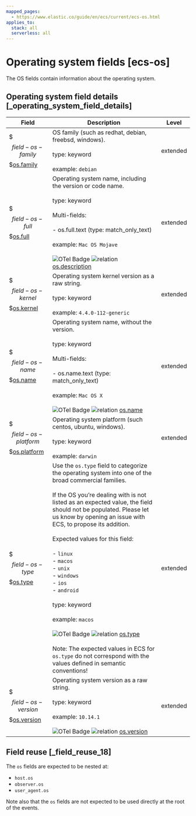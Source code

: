 ```yaml
---
mapped_pages:
  - https://www.elastic.co/guide/en/ecs/current/ecs-os.html
applies_to:
  stack: all
  serverless: all
---
```


# Operating system fields [ecs-os]

The OS fields contain information about the operating system.


## Operating system field details [_operating_system_field_details]

| Field | Description | Level |
| --- | --- | --- |
| $$$field-os-family$$$[os.family](#field-os-family) | OS family (such as redhat, debian, freebsd, windows).<br><br>type: keyword<br><br>example: `debian`<br> | extended |
| $$$field-os-full$$$[os.full](#field-os-full) | Operating system name, including the version or code name.<br><br>type: keyword<br><br>Multi-fields:<br><br>- os.full.text (type: match_only_text)<br><br>example: `Mac OS Mojave`<br><br>![OTel Badge](https://img.shields.io/badge/OpenTelemetry-4a5ca6?style=flat&logo=opentelemetry "") ![relation](https://img.shields.io/badge/equivalent-1ba9f5?style=flat "equivalent") [os.description](https://opentelemetry.io/docs/specs/semconv/attributes-registry/os/#os-description)<br> | extended |
| $$$field-os-kernel$$$[os.kernel](#field-os-kernel) | Operating system kernel version as a raw string.<br><br>type: keyword<br><br>example: `4.4.0-112-generic`<br> | extended |
| $$$field-os-name$$$[os.name](#field-os-name) | Operating system name, without the version.<br><br>type: keyword<br><br>Multi-fields:<br><br>- os.name.text (type: match_only_text)<br><br>example: `Mac OS X`<br><br>![OTel Badge](https://img.shields.io/badge/OpenTelemetry-4a5ca6?style=flat&logo=opentelemetry "") ![relation](https://img.shields.io/badge/match-93c93e?style=flat "match") [os.name](https://opentelemetry.io/docs/specs/semconv/attributes-registry/os/#os-name)<br> | extended |
| $$$field-os-platform$$$[os.platform](#field-os-platform) | Operating system platform (such centos, ubuntu, windows).<br><br>type: keyword<br><br>example: `darwin`<br> | extended |
| $$$field-os-type$$$[os.type](#field-os-type) | Use the `os.type` field to categorize the operating system into one of the broad commercial families.<br><br>If the OS you’re dealing with is not listed as an expected value, the field should not be populated. Please let us know by opening an issue with ECS, to propose its addition.<br><br>Expected values for this field:<br><br>- `linux`<br>- `macos`<br>- `unix`<br>- `windows`<br>- `ios`<br>- `android`<br><br>type: keyword<br><br>example: `macos`<br><br>![OTel Badge](https://img.shields.io/badge/OpenTelemetry-4a5ca6?style=flat&logo=opentelemetry "") ![relation](https://img.shields.io/badge/conflict-910000?style=flat "conflict") [os.type](https://opentelemetry.io/docs/specs/semconv/attributes-registry/os/#os-type)<br><br>Note: The expected values in ECS for `os.type` do not correspond with the values defined in semantic conventions!<br> | extended |
| $$$field-os-version$$$[os.version](#field-os-version) | Operating system version as a raw string.<br><br>type: keyword<br><br>example: `10.14.1`<br><br>![OTel Badge](https://img.shields.io/badge/OpenTelemetry-4a5ca6?style=flat&logo=opentelemetry "") ![relation](https://img.shields.io/badge/match-93c93e?style=flat "match") [os.version](https://opentelemetry.io/docs/specs/semconv/attributes-registry/os/#os-version)<br> | extended |


## Field reuse [_field_reuse_18]

The `os` fields are expected to be nested at:

* `host.os`
* `observer.os`
* `user_agent.os`

Note also that the `os` fields are not expected to be used directly at the root of the events.

